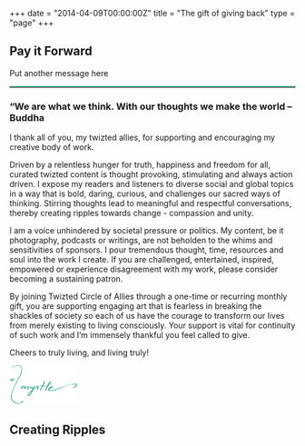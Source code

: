 +++
date = "2014-04-09T00:00:00Z"
title = "The gift of giving back"
type = "page"
+++
<article>
  <section class="section">
    <div class="background-media" data-0-top-bottom="background-position: 0% 50px" data-start="background-position: 0% 0px" style="background-image: url(/img/twiztedmyrtle/TwiztedMyrtle_podcast.jpg); background-repeat:no-repeat; background-size:cover; background-attachment:cover; background-position: -300px 0%;">
    </div>
    <div class="background-overlay" style="background-color: rgba(255,255,255,0.2);"></div>
    <div class="container">
        <div class="divider-wrapper">
            <div class="visible-xs element-height-100"></div>
            <div class="visible-sm element-height-200"></div>
            <div class="visible-md element-height-600"></div>
            <div class="visible-lg element-height-600"></div>
        </div>
    </div>
  </section>
  <section class="section">
    <div class="divider-wrapper">
      <div class="visible-xs element-height-10">
      </div>
      <div class="visible-sm element-height-10">
      </div>
      <div class="visible-md element-height-10">
      </div>
      <div class="visible-lg element-height-10">
      </div>
    </div>
    <div class="container">
      <div class="row">
        <div class="col-md-4 ">
          <div class="gift-box">
            <h2>Pay it Forward</h2>
            <p>Put another message here</p>
            <hr style="border-top: 2px solid #50b598">
            <script src="//cdn.donately.com/dntly-core/1.8/core.min.js" type="text/javascript"></script>
            <div id="donation-form"></div>
          </div>
        </div>
        <div class="col-md-8">
          <h1>
            “We are what we think. With our thoughts we make the world –Buddha
          </h1>
          <p>
            I thank all of you, my twizted allies, for supporting and encouraging my creative body of work.
          </p>
          <p>
            Driven by a relentless hunger for truth, happiness and freedom for all, curated twizted
            content is thought provoking, stimulating and always action driven. I expose my readers
            and listeners to diverse social and global topics in a way that is bold, daring, curious, and
            challenges our sacred ways of thinking. Stirring thoughts lead to meaningful and respectful
            conversations, thereby creating ripples towards change - compassion and unity.
          </p>
          <p>
            I am a voice unhindered by societal pressure or politics. My content, be it photography,
            podcasts or writings, are not beholden to the whims and sensitivities of sponsors. I pour
            tremendous thought, time, resources and soul into the work I create. If you are challenged,
            entertained, inspired, empowered or experience disagreement with my work, please
            consider becoming a sustaining patron.
          </p>
          <p>
            By joining Twizted Circle of Allies through a one-time or recurring monthly gift, you are
            supporting engaging art that is fearless in breaking the shackles of society so each of us
            have the courage to transform our lives from merely existing to living consciously. Your
            support is vital for continuity of such work and I’m immensely thankful you feel called to
            give.
          </p>
          <p>
            Cheers to truly living, and living truly!
          </p>
          <img src="/img/twiztedmyrtle/twizted-signature.svg" alt="twiztedmyrtle signature" width="120px">
          <h2 class="element-top-30">
            Creating Ripples
          </h2>
        </div>
      </div>
    </div>
    <div class="divider-wrapper">
      <div class="visible-xs element-height-60">
      </div>
      <div class="visible-sm element-height-60">
      </div>
      <div class="visible-md element-height-60">
      </div>
      <div class="visible-lg element-height-60">
      </div>
    </div>
  </section>
</article>
